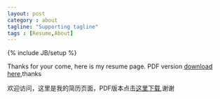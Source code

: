 ```yaml
---
layout: post
category : about
tagline: "Supporting tagline"
tags : [Resume,About]
---
```

{% include JB/setup %}

Thanks for your come, here is my resume page. PDF version [download here][Resume_for_Firmware_Embedded_system],thanks

欢迎访问，这里是我的简历页面，PDF版本点击[这里下载][Resume_for_Firmware_Embedded_system],谢谢


[Resume_for_Firmware_Embedded_system]:https://raw.githubusercontent.com/DingSoung/dingsoung.github.com/master/page/attach/Ding_Soung_Resume_for_Firmware_Embedded_system.pdf